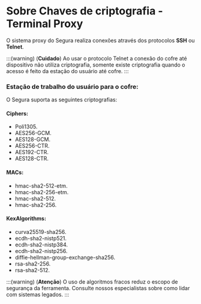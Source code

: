 # Sobre Chaves de criptografia - Terminal Proxy

O sistema proxy do Segura realiza conexões através dos protocolos **SSH** ou **Telnet**.

:::(warning) (**Cuidado**)
Ao usar o protocolo Telnet a conexão do cofre até dispositivo não utiliza criptografia, somente existe criptografia quando o acesso é feito da estação do usuário até cofre.
:::

### Estação de trabalho do usuário para o cofre:
O Segura suporta as seguintes criptografias:

#### Ciphers:

* Poli1305.
* AES256-GCM.
* AES128-GCM.
* AES256-CTR.
* AES192-CTR.
* AES128-CTR.

#### MACs:

* hmac-sha2-512-etm.
* hmac-sha2-256-etm.
* hmac-sha2-512.
* hmac-sha2-256.

#### KexAlgorithms:

* curva25519-sha256.
* ecdh-sha2-nistp521.
* ecdh-sha2-nistp384.
* ecdh-sha2-nistp256.
* diffie-hellman-group-exchange-sha256.
* rsa-sha2-256.
* rsa-sha2-512.

:::(warning) (**Atenção**)
O uso de algoritmos fracos reduz o escopo de segurança da ferramenta. Consulte nossos especialistas sobre como lidar com sistemas legados.
:::
